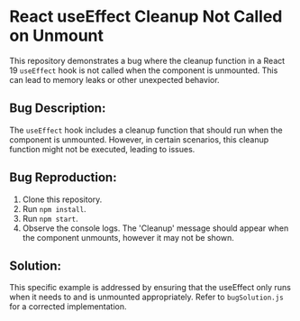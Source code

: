 # React useEffect Cleanup Not Called on Unmount

This repository demonstrates a bug where the cleanup function in a React 19 `useEffect` hook is not called when the component is unmounted.  This can lead to memory leaks or other unexpected behavior.

## Bug Description:

The `useEffect` hook includes a cleanup function that should run when the component is unmounted. However, in certain scenarios, this cleanup function might not be executed, leading to issues.

## Bug Reproduction:

1. Clone this repository.
2. Run `npm install`.
3. Run `npm start`.
4. Observe the console logs. The 'Cleanup' message should appear when the component unmounts, however it may not be shown.

## Solution:

This specific example is addressed by ensuring that the useEffect only runs when it needs to and is unmounted appropriately. Refer to `bugSolution.js` for a corrected implementation.